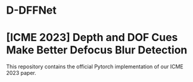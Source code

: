 # D-DFFNet
[ICME 2023] Depth and DOF Cues Make Better Defocus Blur Detection
=
This repository contains the official Pytorch implementation of our ICME 2023 paper.
